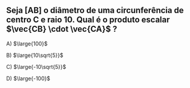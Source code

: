 ## Seja [AB] o diâmetro de uma circunferência de centro C e raio 10. Qual é o produto escalar $\vec{CB} \cdot \vec{CA}$ ?

A) $\large{100}$

B) $\large{10\sqrt{5}}$

C) $\large{-10\sqrt{5}}$

D) $\large{-100}$
